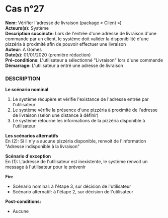# Cas  n°27

**Nom:** Vérifier l'adresse de livraison (package « Client »)<br>
**Acteurs(s):** Système<br>
**Description succincte:** Lors de l'entrée d'une adresse de livraison d'une commande par un client, le système doit valider la disponibilité d'une pizzéria à proximité afin de pouvoir effectuer une livraison<br>
**Auteur:** A Gomes<br>
**Date(s):** 01/01/2020 (première rédaction)<br>
**Pré-conditions:** L'utilisateur a sélectionné "Livraison" lors d'une commande<br>
**Démarrage:** L'utilisateur a entré une adresse de livraison<br>

### **DESCRIPTION**

**Le scénario nominal**<br>
1. Le système récupère et vérifie l'existance de l'adresse entrée par l'utilisateur
2. Le système vérifie la présence d'une pizzéria à proximité de l'adresse de livraison (selon une distance à définir)
3. Le système retourne les informations de la pizzéria disponible à l'utilisateur

**Les scénarios alternatifs**<br>
En (2): Si il n'y a aucune pizzéria disponible, renvoit de l'information "Adresse indisponible à la livraison"

**Scénario d'exception**<br>
En (1): L'adresse de l'utilisateur est inexistente, le système renvoit un message à l'utilisateur pour le prévenir

**Fin:** 
- Scénario nominal: à l'étape 3, sur décision de l'utilisateur
- Scénario alternatif: à l'étape 2, sur décision de l'utilisateur

**Post-conditions:** 
- Aucune